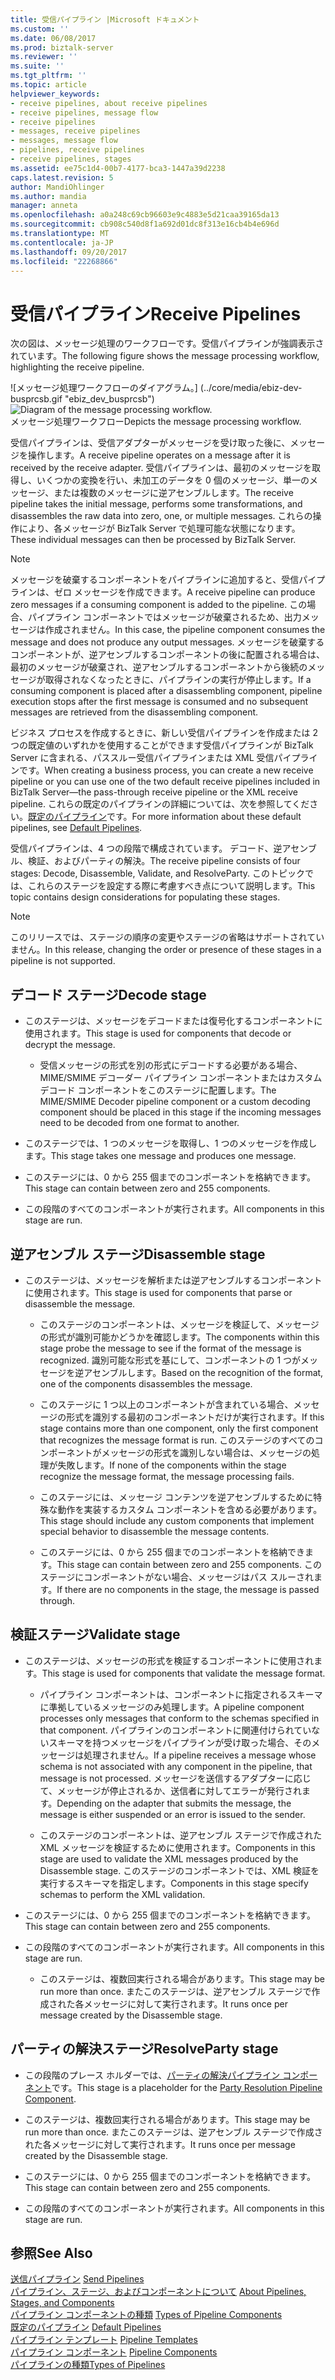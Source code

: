 ```yaml
---
title: 受信パイプライン |Microsoft ドキュメント
ms.custom: ''
ms.date: 06/08/2017
ms.prod: biztalk-server
ms.reviewer: ''
ms.suite: ''
ms.tgt_pltfrm: ''
ms.topic: article
helpviewer_keywords:
- receive pipelines, about receive pipelines
- receive pipelines, message flow
- receive pipelines
- messages, receive pipelines
- messages, message flow
- pipelines, receive pipelines
- receive pipelines, stages
ms.assetid: ee75c1d4-00b7-4177-bca3-1447a39d2238
caps.latest.revision: 5
author: MandiOhlinger
ms.author: mandia
manager: anneta
ms.openlocfilehash: a0a248c69cb96603e9c4883e5d21caa39165da13
ms.sourcegitcommit: cb908c540d8f1a692d01dc8f313e16cb4b4e696d
ms.translationtype: MT
ms.contentlocale: ja-JP
ms.lasthandoff: 09/20/2017
ms.locfileid: "22268866"
---
```

# <a name="receive-pipelines"></a><span data-ttu-id="6f0c9-102">受信パイプライン</span><span class="sxs-lookup"><span data-stu-id="6f0c9-102">Receive Pipelines</span></span>
<span data-ttu-id="6f0c9-103">次の図は、メッセージ処理のワークフローです。受信パイプラインが強調表示されています。</span><span class="sxs-lookup"><span data-stu-id="6f0c9-103">The following figure shows the message processing workflow, highlighting the receive pipeline.</span></span>  
  
 <span data-ttu-id="6f0c9-104">![メッセージ処理ワークフローのダイアグラム。] (../core/media/ebiz-dev-busprcsb.gif "ebiz_dev_busprcsb")</span><span class="sxs-lookup"><span data-stu-id="6f0c9-104">![Diagram of the message processing workflow.](../core/media/ebiz-dev-busprcsb.gif "ebiz_dev_busprcsb")</span></span>  
<span data-ttu-id="6f0c9-105">メッセージ処理ワークフロー</span><span class="sxs-lookup"><span data-stu-id="6f0c9-105">Depicts the message processing workflow.</span></span>  
  
 <span data-ttu-id="6f0c9-106">受信パイプラインは、受信アダプターがメッセージを受け取った後に、メッセージを操作します。</span><span class="sxs-lookup"><span data-stu-id="6f0c9-106">A receive pipeline operates on a message after it is received by the receive adapter.</span></span> <span data-ttu-id="6f0c9-107">受信パイプラインは、最初のメッセージを取得し、いくつかの変換を行い、未加工のデータを 0 個のメッセージ、単一のメッセージ、または複数のメッセージに逆アセンブルします。</span><span class="sxs-lookup"><span data-stu-id="6f0c9-107">The receive pipeline takes the initial message, performs some transformations, and disassembles the raw data into zero, one, or multiple messages.</span></span> <span data-ttu-id="6f0c9-108">これらの操作により、各メッセージが BizTalk Server で処理可能な状態になります。</span><span class="sxs-lookup"><span data-stu-id="6f0c9-108">These individual messages can then be processed by BizTalk Server.</span></span>  
  
> [!NOTE]
>  <span data-ttu-id="6f0c9-109">メッセージを破棄するコンポーネントをパイプラインに追加すると、受信パイプラインは、ゼロ メッセージを作成できます。</span><span class="sxs-lookup"><span data-stu-id="6f0c9-109">A receive pipeline can produce zero messages if a consuming component is added to the pipeline.</span></span> <span data-ttu-id="6f0c9-110">この場合、パイプライン コンポーネントではメッセージが破棄されるため、出力メッセージは作成されません。</span><span class="sxs-lookup"><span data-stu-id="6f0c9-110">In this case, the pipeline component consumes the message and does not produce any output messages.</span></span> <span data-ttu-id="6f0c9-111">メッセージを破棄するコンポーネントが、逆アセンブルするコンポーネントの後に配置される場合は、最初のメッセージが破棄され、逆アセンブルするコンポーネントから後続のメッセージが取得されなくなったときに、パイプラインの実行が停止します。</span><span class="sxs-lookup"><span data-stu-id="6f0c9-111">If a consuming component is placed after a disassembling component, pipeline execution stops after the first message is consumed and no subsequent messages are retrieved from the disassembling component.</span></span>  
  
 <span data-ttu-id="6f0c9-112">ビジネス プロセスを作成するときに、新しい受信パイプラインを作成または 2 つの既定値のいずれかを使用することができます受信パイプラインが BizTalk Server に含まれる、パススルー受信パイプラインまたは XML 受信パイプラインです。</span><span class="sxs-lookup"><span data-stu-id="6f0c9-112">When creating a business process, you can create a new receive pipeline or you can use one of the two default receive pipelines included in BizTalk Server—the pass-through receive pipeline or the XML receive pipeline.</span></span> <span data-ttu-id="6f0c9-113">これらの既定のパイプラインの詳細については、次を参照してください。[既定のパイプライン](../core/default-pipelines.md)です。</span><span class="sxs-lookup"><span data-stu-id="6f0c9-113">For more information about these default pipelines, see [Default Pipelines](../core/default-pipelines.md).</span></span>  
  
 <span data-ttu-id="6f0c9-114">受信パイプラインは、4 つの段階で構成されています。 デコード、逆アセンブル、検証、およびパーティの解決。</span><span class="sxs-lookup"><span data-stu-id="6f0c9-114">The receive pipeline consists of four stages: Decode, Disassemble, Validate, and ResolveParty.</span></span> <span data-ttu-id="6f0c9-115">このトピックでは、これらのステージを設定する際に考慮すべき点について説明します。</span><span class="sxs-lookup"><span data-stu-id="6f0c9-115">This topic contains design considerations for populating these stages.</span></span>  
  
> [!NOTE]
>  <span data-ttu-id="6f0c9-116">このリリースでは、ステージの順序の変更やステージの省略はサポートされていません。</span><span class="sxs-lookup"><span data-stu-id="6f0c9-116">In this release, changing the order or presence of these stages in a pipeline is not supported.</span></span>  
  
## <a name="decode-stage"></a><span data-ttu-id="6f0c9-117">デコード ステージ</span><span class="sxs-lookup"><span data-stu-id="6f0c9-117">Decode stage</span></span>  
  
-   <span data-ttu-id="6f0c9-118">このステージは、メッセージをデコードまたは復号化するコンポーネントに使用されます。</span><span class="sxs-lookup"><span data-stu-id="6f0c9-118">This stage is used for components that decode or decrypt the message.</span></span>  
  
    -   <span data-ttu-id="6f0c9-119">受信メッセージの形式を別の形式にデコードする必要がある場合、MIME/SMIME デコーダー パイプライン コンポーネントまたはカスタム デコード コンポーネントをこのステージに配置します。</span><span class="sxs-lookup"><span data-stu-id="6f0c9-119">The MIME/SMIME Decoder pipeline component or a custom decoding component should be placed in this stage if the incoming messages need to be decoded from one format to another.</span></span>  
  
-   <span data-ttu-id="6f0c9-120">このステージでは、1 つのメッセージを取得し、1 つのメッセージを作成します。</span><span class="sxs-lookup"><span data-stu-id="6f0c9-120">This stage takes one message and produces one message.</span></span>  
  
-   <span data-ttu-id="6f0c9-121">このステージには、0 から 255 個までのコンポーネントを格納できます。</span><span class="sxs-lookup"><span data-stu-id="6f0c9-121">This stage can contain between zero and 255 components.</span></span>  
  
-   <span data-ttu-id="6f0c9-122">この段階のすべてのコンポーネントが実行されます。</span><span class="sxs-lookup"><span data-stu-id="6f0c9-122">All components in this stage are run.</span></span>  
  
## <a name="disassemble-stage"></a><span data-ttu-id="6f0c9-123">逆アセンブル ステージ</span><span class="sxs-lookup"><span data-stu-id="6f0c9-123">Disassemble stage</span></span>  
  
-   <span data-ttu-id="6f0c9-124">このステージは、メッセージを解析または逆アセンブルするコンポーネントに使用されます。</span><span class="sxs-lookup"><span data-stu-id="6f0c9-124">This stage is used for components that parse or disassemble the message.</span></span>  
  
    -   <span data-ttu-id="6f0c9-125">このステージのコンポーネントは、メッセージを検証して、メッセージの形式が識別可能かどうかを確認します。</span><span class="sxs-lookup"><span data-stu-id="6f0c9-125">The components within this stage probe the message to see if the format of the message is recognized.</span></span> <span data-ttu-id="6f0c9-126">識別可能な形式を基にして、コンポーネントの 1 つがメッセージを逆アセンブルします。</span><span class="sxs-lookup"><span data-stu-id="6f0c9-126">Based on the recognition of the format, one of the components disassembles the message.</span></span>  
  
    -   <span data-ttu-id="6f0c9-127">このステージに 1 つ以上のコンポーネントが含まれている場合、メッセージの形式を識別する最初のコンポーネントだけが実行されます。</span><span class="sxs-lookup"><span data-stu-id="6f0c9-127">If this stage contains more than one component, only the first component that recognizes the message format is run.</span></span> <span data-ttu-id="6f0c9-128">このステージのすべてのコンポーネントがメッセージの形式を識別しない場合は、メッセージの処理が失敗します。</span><span class="sxs-lookup"><span data-stu-id="6f0c9-128">If none of the components within the stage recognize the message format, the message processing fails.</span></span>  
  
    -   <span data-ttu-id="6f0c9-129">このステージには、メッセージ コンテンツを逆アセンブルするために特殊な動作を実装するカスタム コンポーネントを含める必要があります。</span><span class="sxs-lookup"><span data-stu-id="6f0c9-129">This stage should include any custom components that implement special behavior to disassemble the message contents.</span></span>  
  
    -   <span data-ttu-id="6f0c9-130">このステージには、0 から 255 個までのコンポーネントを格納できます。</span><span class="sxs-lookup"><span data-stu-id="6f0c9-130">This stage can contain between zero and 255 components.</span></span> <span data-ttu-id="6f0c9-131">このステージにコンポーネントがない場合、メッセージはパス スルーされます。</span><span class="sxs-lookup"><span data-stu-id="6f0c9-131">If there are no components in the stage, the message is passed through.</span></span>  
  
## <a name="validate-stage"></a><span data-ttu-id="6f0c9-132">検証ステージ</span><span class="sxs-lookup"><span data-stu-id="6f0c9-132">Validate stage</span></span>  
  
-   <span data-ttu-id="6f0c9-133">このステージは、メッセージの形式を検証するコンポーネントに使用されます。</span><span class="sxs-lookup"><span data-stu-id="6f0c9-133">This stage is used for components that validate the message format.</span></span>  
  
    -   <span data-ttu-id="6f0c9-134">パイプライン コンポーネントは、コンポーネントに指定されるスキーマに準拠しているメッセージのみ処理します。</span><span class="sxs-lookup"><span data-stu-id="6f0c9-134">A pipeline component processes only messages that conform to the schemas specified in that component.</span></span> <span data-ttu-id="6f0c9-135">パイプラインのコンポーネントに関連付けられていないスキーマを持つメッセージをパイプラインが受け取った場合、そのメッセージは処理されません。</span><span class="sxs-lookup"><span data-stu-id="6f0c9-135">If a pipeline receives a message whose schema is not associated with any component in the pipeline, that message is not processed.</span></span> <span data-ttu-id="6f0c9-136">メッセージを送信するアダプターに応じて、メッセージが停止されるか、送信者に対してエラーが発行されます。</span><span class="sxs-lookup"><span data-stu-id="6f0c9-136">Depending on the adapter that submits the message, the message is either suspended or an error is issued to the sender.</span></span>  
  
    -   <span data-ttu-id="6f0c9-137">このステージのコンポーネントは、逆アセンブル ステージで作成された XML メッセージを検証するために使用されます。</span><span class="sxs-lookup"><span data-stu-id="6f0c9-137">Components in this stage are used to validate the XML messages produced by the Disassemble stage.</span></span> <span data-ttu-id="6f0c9-138">このステージのコンポーネントでは、XML 検証を実行するスキーマを指定します。</span><span class="sxs-lookup"><span data-stu-id="6f0c9-138">Components in this stage specify schemas to perform the XML validation.</span></span>  
  
-   <span data-ttu-id="6f0c9-139">このステージには、0 から 255 個までのコンポーネントを格納できます。</span><span class="sxs-lookup"><span data-stu-id="6f0c9-139">This stage can contain between zero and 255 components.</span></span>  
  
-   <span data-ttu-id="6f0c9-140">この段階のすべてのコンポーネントが実行されます。</span><span class="sxs-lookup"><span data-stu-id="6f0c9-140">All components in this stage are run.</span></span>  
  
    -   <span data-ttu-id="6f0c9-141">このステージは、複数回実行される場合があります。</span><span class="sxs-lookup"><span data-stu-id="6f0c9-141">This stage may be run more than once.</span></span> <span data-ttu-id="6f0c9-142">またこのステージは、逆アセンブル ステージで作成された各メッセージに対して実行されます。</span><span class="sxs-lookup"><span data-stu-id="6f0c9-142">It runs once per message created by the Disassemble stage.</span></span>  
  
## <a name="resolveparty-stage"></a><span data-ttu-id="6f0c9-143">パーティの解決ステージ</span><span class="sxs-lookup"><span data-stu-id="6f0c9-143">ResolveParty stage</span></span>  
  
-   <span data-ttu-id="6f0c9-144">この段階のプレース ホルダーでは、[パーティの解決パイプライン コンポーネント](../core/party-resolution-pipeline-component.md)です。</span><span class="sxs-lookup"><span data-stu-id="6f0c9-144">This stage is a placeholder for the [Party Resolution Pipeline Component](../core/party-resolution-pipeline-component.md).</span></span>  
  
-   <span data-ttu-id="6f0c9-145">このステージは、複数回実行される場合があります。</span><span class="sxs-lookup"><span data-stu-id="6f0c9-145">This stage may be run more than once.</span></span> <span data-ttu-id="6f0c9-146">またこのステージは、逆アセンブル ステージで作成された各メッセージに対して実行されます。</span><span class="sxs-lookup"><span data-stu-id="6f0c9-146">It runs once per message created by the Disassemble stage.</span></span>  
  
-   <span data-ttu-id="6f0c9-147">このステージには、0 から 255 個までのコンポーネントを格納できます。</span><span class="sxs-lookup"><span data-stu-id="6f0c9-147">This stage can contain between zero and 255 components.</span></span>  
  
-   <span data-ttu-id="6f0c9-148">この段階のすべてのコンポーネントが実行されます。</span><span class="sxs-lookup"><span data-stu-id="6f0c9-148">All components in this stage are run.</span></span>  
  
## <a name="see-also"></a><span data-ttu-id="6f0c9-149">参照</span><span class="sxs-lookup"><span data-stu-id="6f0c9-149">See Also</span></span>  
 <span data-ttu-id="6f0c9-150">[送信パイプライン](../core/send-pipelines.md) </span><span class="sxs-lookup"><span data-stu-id="6f0c9-150">[Send Pipelines](../core/send-pipelines.md) </span></span>  
 <span data-ttu-id="6f0c9-151">[パイプライン、ステージ、およびコンポーネントについて](../core/about-pipelines-stages-and-components.md) </span><span class="sxs-lookup"><span data-stu-id="6f0c9-151">[About Pipelines, Stages, and Components](../core/about-pipelines-stages-and-components.md) </span></span>  
 <span data-ttu-id="6f0c9-152">[パイプライン コンポーネントの種類](../core/types-of-pipeline-components.md) </span><span class="sxs-lookup"><span data-stu-id="6f0c9-152">[Types of Pipeline Components](../core/types-of-pipeline-components.md) </span></span>  
 <span data-ttu-id="6f0c9-153">[既定のパイプライン](../core/default-pipelines.md) </span><span class="sxs-lookup"><span data-stu-id="6f0c9-153">[Default Pipelines](../core/default-pipelines.md) </span></span>  
 <span data-ttu-id="6f0c9-154">[パイプライン テンプレート](../core/pipeline-templates.md) </span><span class="sxs-lookup"><span data-stu-id="6f0c9-154">[Pipeline Templates](../core/pipeline-templates.md) </span></span>  
 <span data-ttu-id="6f0c9-155">[パイプライン コンポーネント](../core/pipeline-components.md) </span><span class="sxs-lookup"><span data-stu-id="6f0c9-155">[Pipeline Components](../core/pipeline-components.md) </span></span>  
 [<span data-ttu-id="6f0c9-156">パイプラインの種類</span><span class="sxs-lookup"><span data-stu-id="6f0c9-156">Types of Pipelines</span></span>](../core/types-of-pipelines.md)